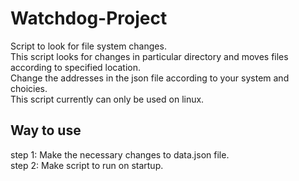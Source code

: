 # Watchdog-Project
Script to look for file system changes.\
This script looks for changes in particular directory and moves files according to specified location.\
Change the addresses in the json file according to your system and choicies.\
This script currently can only be used on linux.

## Way to use
step 1: Make the necessary changes to data.json file.\
step 2: Make script to run on startup.